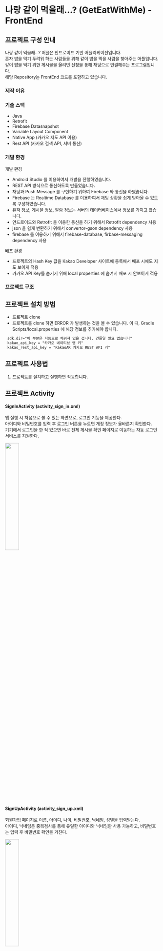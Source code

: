 # 나랑 같이 먹을래...? (GetEatWithMe) -FrontEnd

## 프로젝트 구성 안내 
나랑 같이 먹을래...? 어플은 안드로이드 기반 어플리케이션입니다.<br>
혼자 밥을 먹기 두려워 하는 사람들을 위해 같이 밥을 먹을 사람을 찾아주는 어플입니다.<br>
같이 밥을 먹기 위한 게시물을 올리면 신청을 통해 채팅으로 연결해주는 프로그램입니다.<br>
해당 Repository는 FrontEnd 코드를 포함하고 있습니다. <br>

### 제작 이유


### 기술 스택
- Java
- Retrofit
- Firebase Datasnapshot
- Variable Layout Component
- Native App (카카오 지도 API 이용)
- Rest API (카카오 검색 API, 서버 통신)

### 개발 환경
개발 환경
   - Android Studio 를 이용하여서 개발을 진행하였습니다.
   - REST API 방식으로 통신하도록 만들었습니다.
   - 채팅과 Push Message 를 구현하기 위하여 Firebase 와 통신을 하였습니다.
   - Firebase 는 Realtime Database 를 이용하여서 채팅 상황을 쉽게 받아올 수 있도록 구성하였습니다.
   - 유저 정보, 게시물 정보, 알람 정보는 서버의 데이터베이스에서 정보를 가지고 왔습니다.
   - 안드로이드와 Retrofit 을 이용한 통신을 하기 위해서 Retrofit dependency 사용
   - json 을 쉽게 변환하기 위해서 convertor-gson dependency 사용
   - firebase 를 이용하기 위해서 firebase-database, firbase-messaging dependency 사용
   
배포 환경
   - 프로젝트의 Hash Key 값을 Kakao Developer 사이트에 등록해서 배포 시에도 지도 보이게 적용
   - 카카오 API Key를 숨기기 위해 local properties 에 숨겨서 배포 시 안보이게 적용

### 프로젝트 구조

## 프로젝트 설치 방법
   - 프로젝트 clone
   - 프로젝트를 clone 하면 ERROR 가 발생하는 것을 볼 수 있습니다. 이 때, Gradle Scripts/local.properties 에 해당 정보를 추가해야 합니다.
   ```xml
    sdk.dir="이 부분은 자동으로 채워져 있을 겁니다. 건들일 필요 없습니다"
    kakao_api_key = "카카오 네이티브 앱 키"
    kakao_rest_api_key = "KakaoAK 카카오 REST API 키"
   ```
## 프로젝트 사용법
   1. 프로젝트를 설치하고 실행하면 작동합니다.
## 프로젝트 Activity

#### SignInActivity (activity_sign_in.xml)
   앱 실행 시 처음으로 볼 수 있는 화면으로, 로그인 기능을 제공한다.<br> 
   아이디와 비밀번호를 입력 후 로그인 버튼을 누르면 계정 정보가 올바른지 확인한다. <br>
   기기에서 로그인을 한 적 있으면 바로 전체 게시물 확인 페이지로 이동하는 자동 로그인 서비스를 지원한다. <br>

   <img src="https://user-images.githubusercontent.com/68294499/170962274-69a6a506-6eeb-4b0c-8e77-4219828b5835.jpg" width="30%" height="30%">
   
#### SignUpActivity (activity_sign_up.xml)
   회원가입 페이지로 이름, 아이디, 나이, 비밀번호, 닉네임, 성별을 입력받는다.<br>
   아이디, 닉네임은 중복검사를 통해 유일한 아이디와 닉네임만 사용 가능하고, 비밀번호는 입력 후 비밀번호 확인을 거친다.<br>
   
   <img src="https://user-images.githubusercontent.com/68294499/170963400-9c1da438-e9fe-4bc0-8183-39697896fb17.png" width="30%" height="30%">
   
#### MainActivity
앱의 기본 화면으로 사용자의 현재 위치에 기반하여 신청 가능한 게시물을 보여준다. 게시글 검색 및 등록이 가능하다. <br>
게시글을 선택하는 경우 해당 게시물의 상세 정보 페이지를 확인 할 수 있다.  버튼을 통해 채팅, 알림 화면, 마이 페이지로 이동할 수 있다. <br>

<img src ="https://user-images.githubusercontent.com/67624124/171014777-48463fa3-ac68-4389-8852-00f090921bfb.png" width="30%" height="30%">

#### ShowPostActivity (activity_show_post.xml)
   사용자가 선택한 게시물의 상세 정보를 보여준다. 사용자는 음식점 이름, 위치 , 만날 장소, 거리, 인원, 시간 등을 확인할 수 있다. <br>
   상세 정보를 확인한 뒤 신청 버튼으로 해당 게시물의 같이 먹기 신청이 가능하다. <br>

#### PostingActivity (activity_posting.xml)
 음식점, 만날 장소, 음식점 카테고리, 모일 인원 및 모인인원, 만날 날짜, 만날 시간, 게시글 내용을 입력받아 게시물을 만들어 등록한다.<br>
 이때 작성자의 성별 공개/비공개를 설정할 수 있다.<br>
 
<img width="1137" alt="제목 없음" src="https://user-images.githubusercontent.com/68294499/170965375-662d6615-9b71-4e87-9764-79b7c3cfae27.png">

#### SearchRestaurantActivity (activity_search_restaurant.xml)
   찾고자 하는 음식점 또는 장소를 검색 후 지도에서 정확한 장소를 선택한다.<br>
   
   <img src="https://user-images.githubusercontent.com/68294499/170966463-989abfef-42e5-43ff-b20a-a7e5e96370aa.png" width="30%" height="30%">
   
#### MyPageActivity (activity_my_page.xml)
   현재 사용자의 정보(닉네임, 이름, 아이디, 나이, 성별)를 표시한다.<br>
   이곳에서 사용자가 작성한 게시물을 수정 및 삭제하는 페이지로 이동하거나,<br>
   사용자의 회원정보를 수정하는 페이지로 이동하거나 로그아웃할 수 있다.<br>
   
   <img src="https://user-images.githubusercontent.com/68294499/170967100-0fab088f-cd77-41c1-801f-05b4d6db0608.png" width="30%" height="30%">
   
#### EditUserProfileAcitivity (activity_edit_user_profile.xml)
   기존 회원정보에서 나이, 비밀번호를 수정 가능하다.<br>
   
   <img src="https://user-images.githubusercontent.com/68294499/170970381-ea0f1447-681c-4b74-9cc8-1a78ad15d953.png" width="30%" height="30%">
   
#### MyPostListActivity (activity_my_post_list.xml.xml)
   기기에 로그인 되어있는 사용자가 작성한 글들을 리스트로 확인할 수 있다.<br>
   
   <img src="https://user-images.githubusercontent.com/68294499/170970647-b3ad6390-fb73-46c8-baf4-fe3f0f5323cd.png" width="30%" height="30%">
   
#### MyPostListActivity (activity_my_post_list.xml.xml)
   기존 올렸던 게시물을 수정한다.<br>
   음식점, 만날 장소, 음식점 카테고리, 모일인원, 만날 날짜, 만날 시간, 게시물 내용, 성별 공개/비공개 를 수정할 수 있다.<br>
   다만 현재 모인 인원은 수정 불가능하다.<br>
   이 기능은 ‘내 게시물 보기’에서 수정할 게시물을 선택해서 진행할 수 있다.<br>
   
   <img src="https://user-images.githubusercontent.com/68294499/170970881-656af35f-1f21-4df5-aff6-3ae30a099497.png" width="30%" height="30%">
   
#### alarmActivity (activity_alarm_activity.xml)
   현재 사용자에게 온 알림을 모두 확인할 수 있다. <br>
   같이 먹기 신청, 신청 수락, 신청 거부 알림이 있으며, 같이 먹기 신청 알림의 경우 사용자는 수락과 거부를 결정할 수 있다. <br>

#### ChattingRoomActivity (activity_chatting_room.xml)
   사용자가 현재 사용할 수 있는 모든 채팅방 목록을 보여준다. <br>
   채팅방 목록에서는 채팅방 제목, 마지막으로 온 메시지, 마지막 메시지가 온 시간이 표시된다. <br>
   각 채팅방을 선택하면 해당 채팅방으로 들어가진다. <br>
   
#### GroupMessageActivity (activity_group_messag.xml)
   게시물별 모이기로 한 사용자들의 단체채팅방으로, 실시간 채팅 기능을 제공한다. <br>
   작성자가 신청자의 신청을 수락하면 신청자는 채팅방에 자동으로 초대된다. <br>
   게시물을 작성한 작성자는 채팅방을 없앨 수 있으며, 채팅방을 없애면 동시에 그 게시물이 삭제된다. <br>
   
## 버그
  -5월 30일(배포일 기준) 에서는 현재 버그는 없습니다.

## 프로젝트 작성자 및 도움을 준 사람
#### 작성자
- 김예진 [Github](https://github.com/originalchaltteokcookie)
  <br>이메일 wndrnrdk@naver.com
- 정현진 [Github](https://github.com/Hyunjin-Jung)
  <br>이메일 hjjung0810@naver.com
#### 도움을 준 사람
- 오창묵 [Github](https://github.com/Godmook)
  <br>이메일 cmoh4135@naver.com
